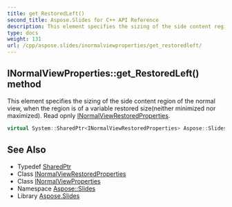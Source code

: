 ```yaml
---
title: get_RestoredLeft()
second_title: Aspose.Slides for C++ API Reference
description: This element specifies the sizing of the side content region of the normal view, when the region is of a variable restored size(neither minimized nor maximized). Read opnly INormalViewRestoredProperties.
type: docs
weight: 131
url: /cpp/aspose.slides/inormalviewproperties/get_restoredleft/
---
```

## INormalViewProperties::get_RestoredLeft() method


This element specifies the sizing of the side content region of the normal view, when the region is of a variable restored size(neither minimized nor maximized). Read opnly [INormalViewRestoredProperties](../../inormalviewrestoredproperties/).

```cpp
virtual System::SharedPtr<INormalViewRestoredProperties> Aspose::Slides::INormalViewProperties::get_RestoredLeft()=0
```

## See Also

* Typedef [SharedPtr](../../system/sharedptr/)
* Class [INormalViewRestoredProperties](../inormalviewrestoredproperties/)
* Class [INormalViewProperties](./)
* Namespace [Aspose::Slides](../)
* Library [Aspose.Slides](../../)